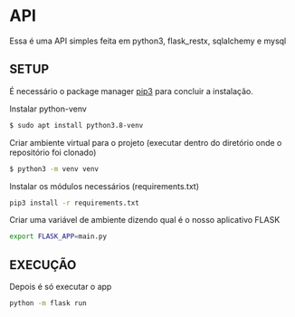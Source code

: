 # API
Essa é uma API simples feita em python3, flask_restx, sqlalchemy e mysql

## SETUP
É necessário o package manager [pip3](https://pip.pypa.io/en/stable/) para concluir a instalação.

Instalar python-venv
```bash
$ sudo apt install python3.8-venv
```
Criar ambiente virtual para o projeto (executar dentro do diretório onde o repositório foi clonado)
```bash
$ python3 -m venv venv
```
Instalar os módulos necessários (requirements.txt)
```bash
pip3 install -r requirements.txt
```
Criar uma variável de ambiente dizendo qual é o nosso aplicativo FLASK 
```bash
export FLASK_APP=main.py
```
## EXECUÇÃO
Depois é só executar o app
```bash
python -m flask run
```